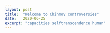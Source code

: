 ```yaml
---
layout: post
title:  "Welcome to Chinmoy controversies"
date:   2020-06-25
excerpt: "capacities selftranscendence human"
---
```

